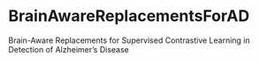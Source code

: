 # BrainAwareReplacementsForAD
Brain-Aware Replacements for Supervised Contrastive Learning in Detection of Alzheimer’s Disease
